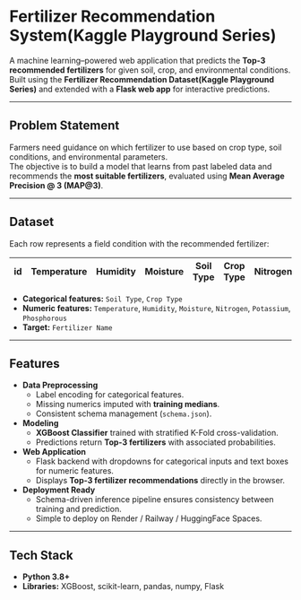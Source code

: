 # Fertilizer Recommendation System(Kaggle Playground Series)

A machine learning–powered web application that predicts the **Top-3 recommended fertilizers** for given soil, crop, and environmental conditions.  
Built using the **Fertilizer Recommendation Dataset(Kaggle Playground Series)** and extended with a **Flask web app** for interactive predictions.

---

## Problem Statement
Farmers need guidance on which fertilizer to use based on crop type, soil conditions, and environmental parameters.  
The objective is to build a model that learns from past labeled data and recommends the **most suitable fertilizers**, evaluated using **Mean Average Precision @ 3 (MAP@3)**.

---

## Dataset
Each row represents a field condition with the recommended fertilizer:

| id | Temperature | Humidity | Moisture | Soil Type | Crop Type | Nitrogen | Potassium | Phosphorous | Fertilizer Name |
|----|-------------|----------|----------|-----------|-----------|----------|-----------|-------------|-----------------|

- **Categorical features:** `Soil Type`, `Crop Type`  
- **Numeric features:** `Temperature`, `Humidity`, `Moisture`, `Nitrogen`, `Potassium`, `Phosphorous`  
- **Target:** `Fertilizer Name`  

---

## Features
- **Data Preprocessing**
  - Label encoding for categorical features.
  - Missing numerics imputed with **training medians**.
  - Consistent schema management (`schema.json`).
- **Modeling**
  - **XGBoost Classifier** trained with stratified K-Fold cross-validation.
  - Predictions return **Top-3 fertilizers** with associated probabilities.
- **Web Application**
  - Flask backend with dropdowns for categorical inputs and text boxes for numeric features.
  - Displays **Top-3 fertilizer recommendations** directly in the browser.
- **Deployment Ready**
  - Schema-driven inference pipeline ensures consistency between training and prediction.
  - Simple to deploy on Render / Railway / HuggingFace Spaces.

---

## Tech Stack
- **Python 3.8+**
- **Libraries:** XGBoost, scikit-learn, pandas, numpy, Flask

